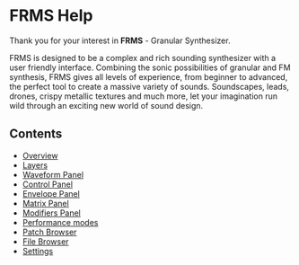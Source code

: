 # FRMS Help

Thank you for your interest in **FRMS** - Granular Synthesizer.

FRMS is designed to be a complex and rich sounding synthesizer with a user friendly interface. Combining the sonic possibilities of granular and FM synthesis, FRMS gives all levels of experience, from beginner to advanced, the perfect tool to create a massive variety of sounds. Soundscapes, leads, drones, crispy metallic textures and much more, let your imagination run wild through an exciting new world of sound design.

## Contents

- [Overview](overview)
- [Layers](layers)
- [Waveform Panel](waveform-panel)
- [Control Panel](control-panel)
- [Envelope Panel](envelope-panel)
- [Matrix Panel](matrix-panel)
- [Modifiers Panel](modifiers-panel)
- [Performance modes](performance-modes)
- [Patch Browser](patch-browser)
- [File Browser](file-browser)
- [Settings](settings)
